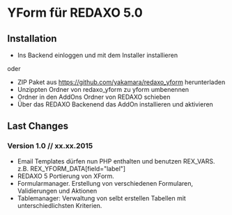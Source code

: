 YForm für REDAXO 5.0
=============


Installation
-------

* Ins Backend einloggen und mit dem Installer installieren

oder

* ZIP Paket aus https://github.com/yakamara/redaxo_yform herunterladen
* Unzippten Ordner von redaxo_yform zu yform umbenennen
* Ordner in den AddOns Ordner von REDAXO schieben
* Über das REDAXO Backenend das AddOn installieren und aktivieren

Last Changes
-------

### Version 1.0 // xx.xx.2015

* Email Templates dürfen nun PHP enthalten und benutzen REX_VARS. z.B. REX_YFORM_DATA[field="label"]
* REDAXO 5 Portierung von XForm.
* Formularmanager. Erstellung von verschiedenen Formularen, Validierungen und Aktionen
* Tablemanager: Verwaltung von selbt erstellen Tabellen mit unterschiedlichsten Kriterien.